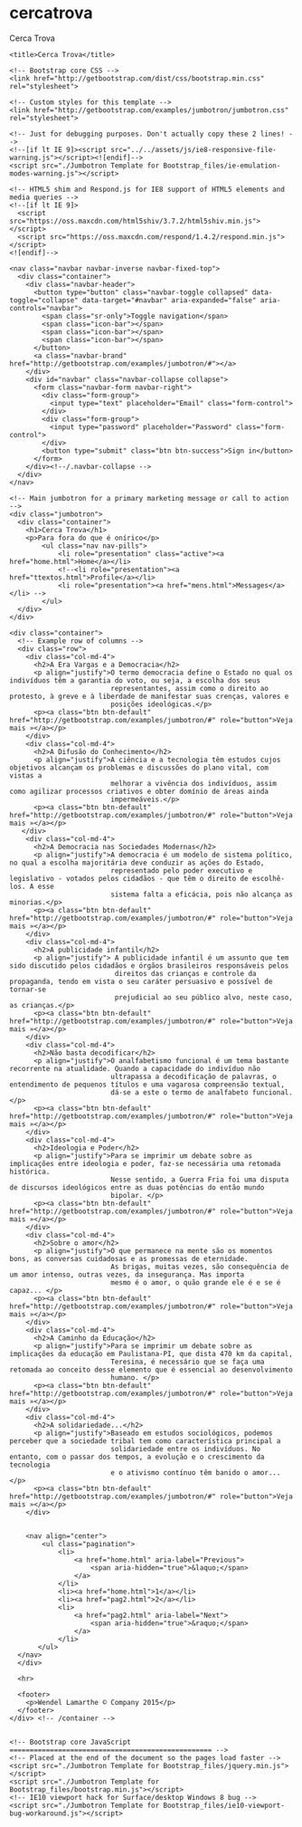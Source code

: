 # cercatrova
Cerca Trova

<!DOCTYPE html>
<!-- saved from url=(0043)http://getbootstrap.com/examples/jumbotron/ -->
<html lang="en"><head><meta http-equiv="Content-Type" content="text/html; charset=UTF-8">
    <meta charset="utf-8">
    <meta http-equiv="X-UA-Compatible" content="IE=edge">
    <meta name="viewport" content="width=device-width, initial-scale=1">
    <meta name="description" content="">
    <meta name="author" content="">
    <link rel="icon" href="http://getbootstrap.com/favicon.ico">

    <title>Cerca Trova</title>

    <!-- Bootstrap core CSS -->
    <link href="http://getbootstrap.com/dist/css/bootstrap.min.css" rel="stylesheet">

    <!-- Custom styles for this template -->
    <link href="http://getbootstrap.com/examples/jumbotron/jumbotron.css" rel="stylesheet">

    <!-- Just for debugging purposes. Don't actually copy these 2 lines! -->
    <!--[if lt IE 9]><script src="../../assets/js/ie8-responsive-file-warning.js"></script><![endif]-->
    <script src="./Jumbotron Template for Bootstrap_files/ie-emulation-modes-warning.js"></script>

    <!-- HTML5 shim and Respond.js for IE8 support of HTML5 elements and media queries -->
    <!--[if lt IE 9]>
      <script src="https://oss.maxcdn.com/html5shiv/3.7.2/html5shiv.min.js"></script>
      <script src="https://oss.maxcdn.com/respond/1.4.2/respond.min.js"></script>
    <![endif]-->
  </head>

  <body>

    <nav class="navbar navbar-inverse navbar-fixed-top">
      <div class="container">
        <div class="navbar-header">
          <button type="button" class="navbar-toggle collapsed" data-toggle="collapse" data-target="#navbar" aria-expanded="false" aria-controls="navbar">
            <span class="sr-only">Toggle navigation</span>
            <span class="icon-bar"></span>
            <span class="icon-bar"></span>
            <span class="icon-bar"></span>
          </button>
          <a class="navbar-brand" href="http://getbootstrap.com/examples/jumbotron/#"></a>
        </div>
        <div id="navbar" class="navbar-collapse collapse">
          <form class="navbar-form navbar-right">
            <div class="form-group">
              <input type="text" placeholder="Email" class="form-control">
            </div>
            <div class="form-group">
              <input type="password" placeholder="Password" class="form-control">
            </div>
            <button type="submit" class="btn btn-success">Sign in</button>
          </form>
        </div><!--/.navbar-collapse -->
      </div>
    </nav>

    <!-- Main jumbotron for a primary marketing message or call to action -->
    <div class="jumbotron">
      <div class="container">
        <h1>Cerca Trova</h1>
        <p>Para fora do que é onírico</p>
            <ul class="nav nav-pills">
                <li role="presentation" class="active"><a href="home.html">Home</a></li>
                <!--<li role="presentation"><a href="ttextos.html">Profile</a></li>
                <li role="presentation"><a href="mens.html">Messages</a></li> -->
            </ul>
      </div>
    </div>

    <div class="container">
      <!-- Example row of columns -->
      <div class="row">
        <div class="col-md-4">
          <h2>A Era Vargas e a Democracia</h2>
          <p align="justify">O termo democracia define o Estado no qual os indivíduos têm a garantia do voto, ou seja, a escolha dos seus    
                             representantes, assim como o direito ao protesto, à greve e à liberdade de manifestar suas crenças, valores e 
                             posições ideológicas.</p>
          <p><a class="btn btn-default" href="http://getbootstrap.com/examples/jumbotron/#" role="button">Veja mais »</a></p>
        </div>
        <div class="col-md-4">
          <h2>A Difusão do Conhecimento</h2>
          <p align="justify">A ciência e a tecnologia têm estudos cujos objetivos alcançam os problemas e discussões do plano vital, com vistas a 
                             melhorar a vivência dos indivíduos, assim como agilizar processos criativos e obter domínio de áreas ainda  
                             impermeáveis.</p>
          <p><a class="btn btn-default" href="http://getbootstrap.com/examples/jumbotron/#" role="button">Veja mais »</a></p>
       </div>
        <div class="col-md-4">
          <h2>A Democracia nas Sociedades Modernas</h2>
          <p align="justify">A democracia é um modelo de sistema político, no qual a escolha majoritária deve conduzir as ações do Estado, 
                             representado pelo poder executivo e legislativo - votados pelos cidadãos - que têm o direito de escolhê-los. A esse 
                             sistema falta a eficácia, pois não alcança as minorias.</p>
          <p><a class="btn btn-default" href="http://getbootstrap.com/examples/jumbotron/#" role="button">Veja mais »</a></p>
        </div>
        <div class="col-md-4">
          <h2>A publicidade infantil</h2>
          <p align="justify"> A publicidade infantil é um assunto que tem sido discutido pelos cidadãos e órgãos brasileiros responsáveis pelos 
                              direitos das crianças e controle da propaganda, tendo em vista o seu caráter persuasivo e possível de tornar-se
                              prejudicial ao seu público alvo, neste caso, as crianças.</p>
          <p><a class="btn btn-default" href="http://getbootstrap.com/examples/jumbotron/#" role="button">Veja mais »</a></p>
        </div>
        <div class="col-md-4">
          <h2>Não basta decodificar</h2>
          <p align="justify">O analfabetismo funcional é um tema bastante recorrente na atualidade. Quando a capacidade do indivíduo não 
                             ultrapassa a decodificação de palavras, o entendimento de pequenos títulos e uma vagarosa compreensão textual, 
                             dá-se a este o termo de analfabeto funcional.</p>
          <p><a class="btn btn-default" href="http://getbootstrap.com/examples/jumbotron/#" role="button">Veja mais »</a></p>
        </div> 
        <div class="col-md-4">
          <h2>Ideologia e Poder</h2>
          <p align="justify">Para se imprimir um debate sobre as implicações entre ideologia e poder, faz-se necessária uma retomada histórica. 
                             Nesse sentido, a Guerra Fria foi uma disputa de discursos ideológicos entre as duas potências do então mundo 
                             bipolar. </p>
          <p><a class="btn btn-default" href="http://getbootstrap.com/examples/jumbotron/#" role="button">Veja mais »</a></p>
        </div>
        <div class="col-md-4">
          <h2>Sobre o amor</h2>
          <p align="justify">O que permanece na mente são os momentos bons, as conversas cuidadosas e as promessas de eternidade. 
                             As brigas, muitas vezes, são consequência de um amor intenso, outras vezes, da insegurança. Mas importa 
                             mesmo é o amor, o quão grande ele é e se é capaz... </p>
          <p><a class="btn btn-default" href="http://getbootstrap.com/examples/jumbotron/#" role="button">Veja mais »</a></p>
        </div>        
        <div class="col-md-4">
          <h2>A Caminho da Educação</h2>
          <p align="justify">Para se imprimir um debate sobre as implicações da educação em Paulistana-PI, que dista 470 km da capital, 
                             Teresina, é necessário que se faça uma retomada ao conceito desse elemento que é essencial ao desenvolvimento 
                             humano. </p>
          <p><a class="btn btn-default" href="http://getbootstrap.com/examples/jumbotron/#" role="button">Veja mais »</a></p>
        </div> 
        <div class="col-md-4">
          <h2>A solidariedade...</h2>
          <p align="justify">Baseado em estudos sociológicos, podemos perceber que a sociedade tribal tem como característica principal a
                             solidariedade entre os indivíduos. No entanto, com o passar dos tempos, a evolução e o crescimento da tecnologia 
                             e o ativismo contínuo têm banido o amor... </p>
          <p><a class="btn btn-default" href="http://getbootstrap.com/examples/jumbotron/#" role="button">Veja mais »</a></p>
        </div> 


        <nav align="center"> 
            <ul class="pagination">
                <li>
                    <a href="home.html" aria-label="Previous">
                        <span aria-hidden="true">&laquo;</span>
                    </a>
                </li>
                <li><a href="home.html">1</a></li>
                <li><a href="pag2.html">2</a></li>
                <li>
                    <a href="pag2.html" aria-label="Next">
                        <span aria-hidden="true">&raquo;</span>
                    </a>
                </li>
           </ul>
      </nav>
      </div>

      <hr>

      <footer>
        <p>Wendel Lamarthe © Company 2015</p>
      </footer>
    </div> <!-- /container -->


    <!-- Bootstrap core JavaScript
    ================================================== -->
    <!-- Placed at the end of the document so the pages load faster -->
    <script src="./Jumbotron Template for Bootstrap_files/jquery.min.js"></script>
    <script src="./Jumbotron Template for Bootstrap_files/bootstrap.min.js"></script>
    <!-- IE10 viewport hack for Surface/desktop Windows 8 bug -->
    <script src="./Jumbotron Template for Bootstrap_files/ie10-viewport-bug-workaround.js"></script>
  

</body></html>
